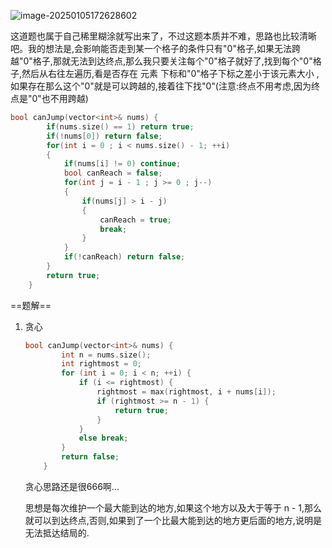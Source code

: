 ![image-20250105172628602](D:\Practice\daily(interview)\55跳跃游戏.assets\image-20250105172628602.png)

这道题也属于自己稀里糊涂就写出来了，不过这题本质并不难，思路也比较清晰吧。我的想法是,会影响能否走到某一个格子的条件只有"0"格子,如果无法跨越"0"格子,那就无法到达终点,那么我只要关注每个"0"格子就好了,找到每个"0"格子,然后从右往左遍历,看是否存在 元素 下标和"0"格子下标之差小于该元素大小 ,如果存在那么这个"0"就是可以跨越的,接着往下找"0"(注意:终点不用考虑,因为终点是"0"也不用跨越)

```c++
bool canJump(vector<int>& nums) {
        if(nums.size() == 1) return true;
        if(!nums[0]) return false;
        for(int i = 0 ; i < nums.size() - 1; ++i)
        {
            if(nums[i] != 0) continue;
            bool canReach = false;
            for(int j = i - 1 ; j >= 0 ; j--)
            {
                if(nums[j] > i - j) 
                {
                    canReach = true;
                    break;
                }
            }
            if(!canReach) return false;
        }
        return true;
    }
```

==题解==

1. 贪心

   ```c++
   bool canJump(vector<int>& nums) {
           int n = nums.size();
           int rightmost = 0;
           for (int i = 0; i < n; ++i) {
               if (i <= rightmost) {
                   rightmost = max(rightmost, i + nums[i]);
                   if (rightmost >= n - 1) {
                       return true;
                   }
               }
               else break;
           }
           return false;
       }
   ```

   贪心思路还是很666啊...

   思想是每次维护一个最大能到达的地方,如果这个地方以及大于等于 n - 1,那么就可以到达终点,否则,如果到了一个比最大能到达的地方更后面的地方,说明是无法抵达结局的.